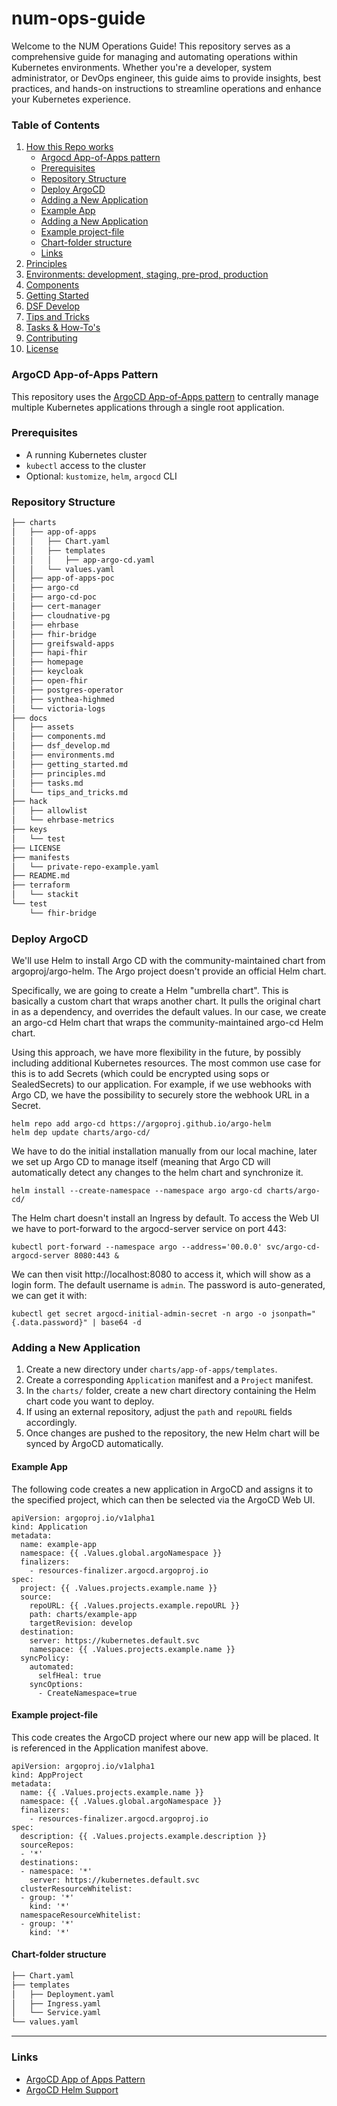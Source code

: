 # num-ops-guide

Welcome to the NUM Operations Guide! This repository serves as a comprehensive guide for managing and automating operations within Kubernetes environments. Whether you're a developer, system administrator, or DevOps engineer, this guide aims to provide insights, best practices, and hands-on instructions to streamline operations and enhance your Kubernetes experience.

### Table of Contents

1. [How this Repo works](#)
   - [Argocd App-of-Apps pattern ](#argocd-app-of-apps-pattern)
   - [Prerequisites](#prerequisites)
   - [Repository Structure](#repository-structure)
   - [Deploy ArgoCD](#deploy-argocd)
   - [Adding a New Application](#adding-a-new-application)
   - [Example App](#examples-app)
   - [Adding a New Application](#argocd-app-of-apps-pattern)
   - [Example project-file](#example-project-file)
   - [Chart-folder structure](#chart-folder-structure)
   - [Links](#links)
1. [Principles](/docs/principles.md)
1. [Environments: development, staging, pre-prod, production](/docs/environments.md)
1. [Components](/docs/components.md)
1. [Getting Started](/docs/getting_started.md)
1. [DSF Develop](/docs/dsf_develop.md)
1. [Tips and Tricks](/docs/tips_and_tricks.md)
1. [Tasks & How-To's](/docs/tasks.md)
1. [Contributing](#contributing)
1. [License](#license)


### ArgoCD App-of-Apps Pattern

This repository uses the [ArgoCD App-of-Apps pattern](https://argo-cd.readthedocs.io/en/stable/operator-manual/cluster-bootstrapping/) to centrally manage multiple Kubernetes applications through a single root application.

### Prerequisites

- A running Kubernetes cluster  
- `kubectl` access to the cluster  
- Optional: `kustomize`, `helm`, `argocd` CLI

### Repository Structure

```bash
├── charts
│   ├── app-of-apps
│   │   ├── Chart.yaml
│   │   ├── templates
│   │   │   ├── app-argo-cd.yaml
│   │   └── values.yaml
│   ├── app-of-apps-poc
│   ├── argo-cd
│   ├── argo-cd-poc
│   ├── cert-manager
│   ├── cloudnative-pg
│   ├── ehrbase
│   ├── fhir-bridge
│   ├── greifswald-apps
│   ├── hapi-fhir
│   ├── homepage
│   ├── keycloak
│   ├── open-fhir
│   ├── postgres-operator
│   ├── synthea-highmed
│   └── victoria-logs
├── docs
│   ├── assets
│   ├── components.md
│   ├── dsf_develop.md
│   ├── environments.md
│   ├── getting_started.md
│   ├── principles.md
│   ├── tasks.md
│   └── tips_and_tricks.md
├── hack
│   ├── allowlist
│   └── ehrbase-metrics
├── keys
│   └── test
├── LICENSE
├── manifests
│   └── private-repo-example.yaml
├── README.md
├── terraform
│   └── stackit
└── test
    └── fhir-bridge
```

### Deploy ArgoCD

We'll use Helm to install Argo CD with the community-maintained chart from argoproj/argo-helm. The Argo project doesn't provide an official Helm chart.

Specifically, we are going to create a Helm "umbrella chart". This is basically a custom chart that wraps another chart. It pulls the original chart in as a dependency, and overrides the default values. In our case, we create an argo-cd Helm chart that wraps the community-maintained argo-cd Helm chart.

Using this approach, we have more flexibility in the future, by possibly including additional Kubernetes resources. The most common use case for this is to add Secrets (which could be encrypted using sops or SealedSecrets) to our application. For example, if we use webhooks with Argo CD, we have the possibility to securely store the webhook URL in a Secret.

    helm repo add argo-cd https://argoproj.github.io/argo-helm
    helm dep update charts/argo-cd/

We have to do the initial installation manually from our local machine, later we set up Argo CD to manage itself (meaning that Argo CD will automatically detect any changes to the helm chart and synchronize it.

    helm install --create-namespace --namespace argo argo-cd charts/argo-cd/

The Helm chart doesn't install an Ingress by default. To access the Web UI we have to port-forward to the argocd-server service on port 443:

    kubectl port-forward --namespace argo --address='00.0.0' svc/argo-cd-argocd-server 8080:443 &

We can then visit http://localhost:8080 to access it, which will show as a login form. The default username is `admin`. The password is auto-generated, we can get it with:

    kubectl get secret argocd-initial-admin-secret -n argo -o jsonpath="{.data.password}" | base64 -d


### Adding a New Application

1. Create a new directory under `charts/app-of-apps/templates`.
2. Create a corresponding `Application` manifest and a `Project` manifest.
3. In the `charts/` folder, create a new chart directory containing the Helm chart code you want to deploy.
4. If using an external repository, adjust the `path` and `repoURL` fields accordingly.
5. Once changes are pushed to the repository, the new Helm chart will be synced by ArgoCD automatically.

#### Example App

The following code creates a new application in ArgoCD and assigns it to the specified project, which can then be selected via the ArgoCD Web UI.

```helm
apiVersion: argoproj.io/v1alpha1
kind: Application
metadata:
  name: example-app
  namespace: {{ .Values.global.argoNamespace }}
  finalizers:
    - resources-finalizer.argocd.argoproj.io
spec:
  project: {{ .Values.projects.example.name }}
  source:
    repoURL: {{ .Values.projects.example.repoURL }}
    path: charts/example-app
    targetRevision: develop
  destination:
    server: https://kubernetes.default.svc
    namespace: {{ .Values.projects.example.name }}
  syncPolicy:
    automated:
      selfHeal: true
    syncOptions:
      - CreateNamespace=true
```


#### Example project-file
This code creates the ArgoCD project where our new app will be placed. It is referenced in the Application manifest above.

```helm
apiVersion: argoproj.io/v1alpha1
kind: AppProject
metadata:
  name: {{ .Values.projects.example.name }}
  namespace: {{ .Values.global.argoNamespace }}
  finalizers:
    - resources-finalizer.argocd.argoproj.io
spec:
  description: {{ .Values.projects.example.description }}
  sourceRepos:
  - '*'
  destinations:
  - namespace: '*'
    server: https://kubernetes.default.svc
  clusterResourceWhitelist:
  - group: '*'
    kind: '*'
  namespaceResourceWhitelist:
  - group: '*'
    kind: '*'
```

#### Chart-folder structure

```bash
├── Chart.yaml
├── templates
│   ├── Deployment.yaml
│   ├── Ingress.yaml
│   └── Service.yaml
└── values.yaml
```
---

### Links

- [ArgoCD App of Apps Pattern](https://argo-cd.readthedocs.io/en/stable/operator-manual/cluster-bootstrapping/)
- [ArgoCD Helm Support](https://argo-cd.readthedocs.io/en/stable/user-guide/helm/)





